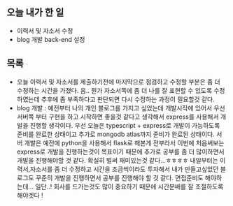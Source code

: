 ## 오늘 내가 한 일
- 이력서 및 자소서 수정
- blog 개발 back-end 설정

## 목록
- 오늘 이력서 및 자소서를 제출하기전에 마지막으로 점검하고 수정할 부분은 좀 더 수정하는 시간을 가졌다. 음.. 뭔가 자소서쪽에 좀 더 나를 잘 표현할 수 있도록 수정하였는데 추후에 좀 부족하다고 판단되면 다시 수정하는 과정이 필요할것 같다.
- blog 개발 : 예전부터 나의 개인 블로그를 가지고 싶었는데 개발시작에 있어서 우선 서버쪽 부터 구현을 하고 시작하면 좋을것 같다고 생각해서 express를 사용해서 개발을 진행할 생각이다. 우선 오늘은 typescript + express로 개발이 가능하도록 준비를 완료한 상태이고 추가로 mongodb atlas까지 준비가 완료된 상태이다. 서버 개발은 예전에 python을 사용해서 flask로 해본게 전부라서 이번에 처음써보는 express로 개발을 진행하는것이 목표이기 때문에 추가로 공부를 좀 더 많이하면서 개발을 진행해야할 것 같다. 확실히 벌써 재미있는것 같다...ㅎㅎㅎㅎ 내일부터는 이력서,자소서를 좀 더 수정하고 시간을 조금씩이라도 투자해서 내가 만들고싶었던 블로그도 꾸준히 개발을 진행하면서 공부를 진행해야 할 것 같다. 면접준비도 해야하는데... 일단..! 회사를 드가는것도 많이 중요하기 때문에 시간분배를 잘 조절하도록 해야겟다 !
